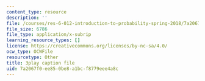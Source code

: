 ```yaml
---
content_type: resource
description: ''
file: /courses/res-6-012-introduction-to-probability-spring-2018/7a2067f0ee850be8a1bcf8779eee4a8c_kuhlfBPQPq0.srt
file_size: 6786
file_type: application/x-subrip
learning_resource_types: []
license: https://creativecommons.org/licenses/by-nc-sa/4.0/
ocw_type: OCWFile
resourcetype: Other
title: 3play caption file
uid: 7a2067f0-ee85-0be8-a1bc-f8779eee4a8c
---
```

